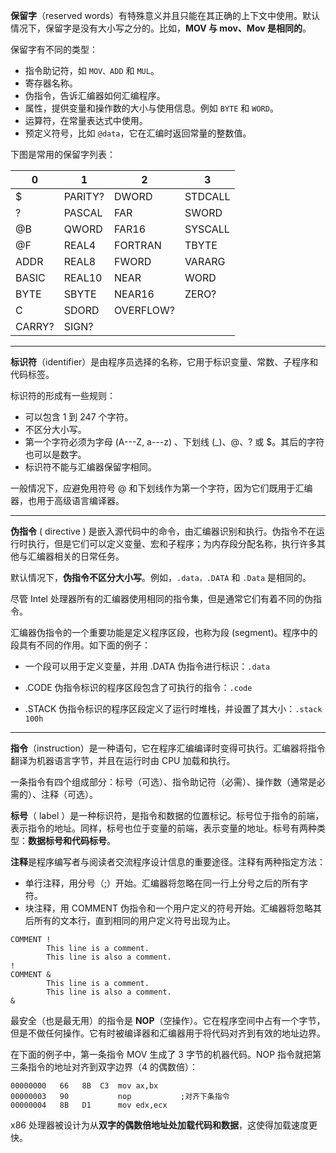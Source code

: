**保留字**（reserved words）有特殊意义并且只能在其正确的上下文中使用。默认情况下，保留字是没有大小写之分的。比如，**MOV 与 mov、Mov 是相同的**。

保留字有不同的类型：

- 指令助记符，如 `MOV、ADD` 和 `MUL`。
- 寄存器名称。
- 伪指令，告诉汇编器如何汇编程序。
- 属性，提供变量和操作数的大小与使用信息。例如 `BYTE` 和 `WORD`。
- 运算符，在常量表达式中使用。
- 预定义符号，比如 `@data`，它在汇编时返回常量的整数值。

下图是常用的保留字列表：

| 0      | 1       | 2         | 3       |
| ------ | ------- | --------- | ------- |
| $      | PARITY? | DWORD     | STDCALL |
| ?      | PASCAL  | FAR       | SWORD   |
| @B     | QWORD   | FAR16     | SYSCALL |
| @F     | REAL4   | FORTRAN   | TBYTE   |
| ADDR   | REAL8   | FWORD     | VARARG  |
| BASIC  | REAL10  | NEAR      | WORD    |
| BYTE   | SBYTE   | NEAR16    | ZERO?   |
| C      | SDORD   | OVERFLOW? |         |
| CARRY? | SIGN?   |           |         |



---

**标识符**（identifier）是由程序员选择的名称，它用于标识变量、常数、子程序和代码标签。

标识符的形成有一些规则：

- 可以包含 1 到 247 个字符。
- 不区分大小写。
- 第一个字符必须为字母 (A---Z, a---z) 、下划线 (_)、@、? 或 $。其后的字符也可以是数字。
- 标识符不能与汇编器保留字相同。

一般情况下，应避免用符号 @ 和下划线作为第一个字符，因为它们既用于汇编器，也用于高级语言编译器。



---

**伪指令** ( directive ) 是嵌入源代码中的命令，由汇编器识别和执行。伪指令不在运行时执行，但是它们可以定义变量、宏和子程序；为内存段分配名称，执行许多其他与汇编器相关的日常任务。

默认情况下，**伪指令不区分大小写**。例如，`.data，.DATA` 和 `.Data` 是相同的。

尽管 Intel 处理器所有的汇编器使用相同的指令集，但是通常它们有着不同的伪指令。

汇编器伪指令的一个重要功能是定义程序区段，也称为段 (segment)。程序中的段具有不同的作用。如下面的例子：

+ 一个段可以用于定义变量，并用 .DATA 伪指令进行标识：`.data`

+ .CODE 伪指令标识的程序区段包含了可执行的指令：`.code`

+ .STACK 伪指令标识的程序区段定义了运行时堆栈，并设置了其大小：`.stack 100h`



----

**指令**（instruction）是一种语句，它在程序汇编编译时变得可执行。汇编器将指令翻译为机器语言字节，并且在运行时由 CPU 加载和执行。

一条指令有四个组成部分：标号（可选）、指令助记符（必需）、操作数（通常是必需的）、注释（可选）。

**标号**（ label ）是一种标识符，是指令和数据的位置标记。标号位于指令的前端，表示指令的地址。同样，标号也位于变量的前端，表示变量的地址。标号有两种类型：**数据标号和代码标号**。

**注释**是程序编写者与阅读者交流程序设计信息的重要途径。注释有两种指定方法：

- 单行注释，用分号（;）开始。汇编器将忽略在同一行上分号之后的所有字符。
- 块注释，用 COMMENT 伪指令和一个用户定义的符号开始。汇编器将忽略其后所有的文本行，直到相同的用户定义符号出现为止。

```assembly
COMMENT !
        This line is a comment.
        This line is also a comment.
!
COMMENT &
        This line is a comment.
        This line is also a comment.
&
```

最安全（也是最无用）的指令是 **NOP**（空操作）。它在程序空间中占有一个字节，但是不做任何操作。它有时被编译器和汇编器用于将代码对齐到有效的地址边界。

在下面的例子中，第一条指令 MOV 生成了 3 字节的机器代码。NOP 指令就把第三条指令的地址对齐到双字边界（4 的偶数倍）：

```assembly
00000000   66   8B  C3  mov ax,bx
00000003   90           nop           ;对齐下条指令
00000004   8B   D1      mov edx,ecx
```

x86 处理器被设计为从**双字的偶数倍地址处加载代码和数据**，这使得加载速度更快。

